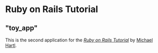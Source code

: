 # Ruby on Rails Tutorial

## "toy_app" 

This is the second application for the
[*Ruby on Rails Tutorial*](https://railstutorial.jp/)
by [Michael Hartl](http://www.michaelhartl.com/).